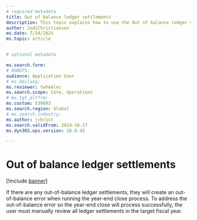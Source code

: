 ```yaml
---
# required metadata
title: Out of balance ledger settlements
description: This topic explains how to use the Out of balance ledger settlements page to reverse settlements that are not balanced in General ledger. 
author: JodiChristiansen
ms.date: 7/24/2025
ms.topic: article


# optional metadata

ms.search.form:  
# ROBOTS: 
audience: Application User
# ms.devlang: 
ms.reviewer: twheeloc
ms.search.scope: Core, Operations
# ms.tgt_pltfrm: 
ms.custom: 539093
ms.search.region: Global
# ms.search.industry: 
ms.author: jchrist
ms.search.validFrom: 2024-10-17
ms.dyn365.ops.version: 10.0.45

---
```


# Out of balance ledger settlements

[!include [banner](../includes/banner.md)]

If there are any out-of-balance ledger settlements, they will create an out-of-balance error when running the year-end close process. To address the out-of-balance error so the year-end close will process successfully, the user must manually review all ledger settlements in the target fiscal year. 
